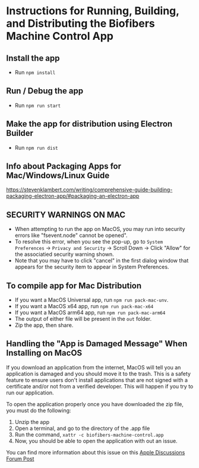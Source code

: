 # Instructions for Running, Building, and Distributing the Biofibers Machine Control App

## Install the app
- Run `npm install`

## Run / Debug the app
- Run `npm run start`

## Make the app for distribution using Electron Builder
- Run `npm run dist`

## Info about Packaging Apps for Mac/Windows/Linux Guide
https://stevenklambert.com/writing/comprehensive-guide-building-packaging-electron-app/#packaging-an-electron-app

## SECURITY WARNINGS ON MAC
- When attempting to run the app on MacOS, you may run into security errors like "fsevent.node" cannot be opened". 
- To resolve this error, when you see the pop-up, go to `System Preferences` -> `Privacy and Security` -> Scroll Down -> Click "Allow" for the associatied security warning shown. 
- Note that you may have to click "cancel" in the first dialog window that appears for the security item to appear in System Preferences. 

## To compile app for Mac Distribution 
- If you want a MacOS Universal app, run `npm run pack-mac-unv`.
- If you want a MacOS x64 app, run `npm run pack-mac-x64`
- If you want a MacOS arm64 app, run `npm run pack-mac-arm64`
- The output of either file will be present in the `out` folder.
- Zip the app, then share.

## Handling the "App is Damaged Message" When Installing on MacOS
If you download an application from the internet, MacOS will tell you an application is damaged and you should move it to the trash. This is a safety feature to ensure users don't install applications that are not signed with a certificate and/or not from a verified developer. This will happen if you try to run our application. 

To open the application properly once you have downloaded the zip file, you must do the following:
1. Unzip the app
2. Open a terminal, and go to the directory of the .app file
3. Run the command, `xattr -c biofibers-machine-control.app`
4. Now, you should be able to open the application with out an issue.

You can find more information about this issue on this [Apple Discussions Forum Post](https://discussions.apple.com/thread/253714860?sortBy=best)

